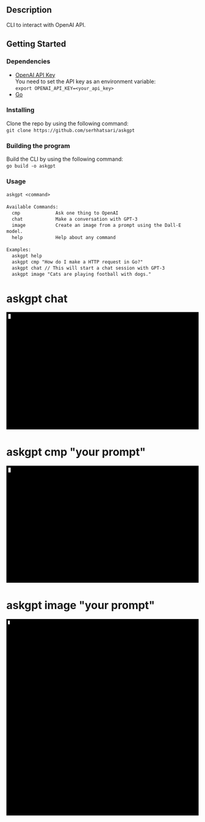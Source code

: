 ## Description  
CLI to interact with OpenAI API.

## Getting Started
### Dependencies
* [OpenAI API Key](https://beta.openai.com/)  
You need to set the API key as an environment variable:  
`export OPENAI_API_KEY=<your_api_key>`
* [Go](https://golang.org/) 

### Installing  
Clone the repo by using the following command:     
`git clone https://github.com/serhhatsari/askgpt`

### Building the program
Build the CLI by using the following command:  
`go build -o askgpt`

### Usage
```shell
askgpt <command>

Available Commands:
  cmp             Ask one thing to OpenAI
  chat            Make a conversation with GPT-3  
  image           Create an image from a prompt using the Dall-E model.
  help            Help about any command

Examples:
  askgpt help  
  askgpt cmp "How do I make a HTTP request in Go?"
  askgpt chat // This will start a chat session with GPT-3
  askgpt image "Cats are playing football with dogs."

```
# askgpt chat
![Chat Usage](https://raw.githubusercontent.com/serhhatsari/askgpt/master/assets/chatusage.gif)

# askgpt cmp "your prompt"
![Cmp Usage](https://raw.githubusercontent.com/serhhatsari/askgpt/master/assets/cmpusage.gif)

# askgpt image "your prompt"
![Image Usage](https://raw.githubusercontent.com/serhhatsari/askgpt/master/assets/imageusage.gif)
